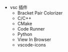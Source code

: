 * vsc 插件
    * Bracket Pair Colorizer
    * C/C++
    * CMake
    * Code Runner
    * Python
    * View In Browser
    * vscode-icons